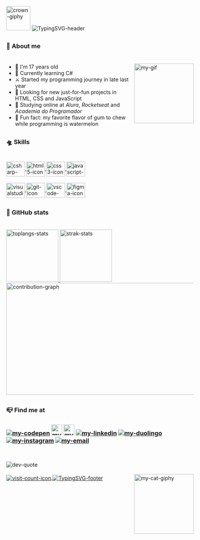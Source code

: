 <div id="header">
    <!-- Gif from "https://giphy.com/" -->
    <img alt="crown-giphy" width="65" src="https://media.giphy.com/media/srrh2v0IiCjNBSO88c/giphy.gif" />
    <!-- I made it on https://readme-typing-svg.demolab.com/demo/ -->
    <img alt="TypingSVG-header" title="Welcome Message" src="https://readme-typing-svg.demolab.com?font=Silkscreen&duration=3000&pause=1500&color=F3BD39&width=435&lines=Hi%2C+I'm+Paola+Oliveira;Welcome+to+my+GitHub+:%29;" />
</div>

##

<div id="aboutMe">
    <h3>🧸 <b>About me</b><br><br></h3>
  <!-- I made images on Pricrew "https://picrew.me/ja/image_maker/338224" and used Canva "https://www.canva.com/pt_br/criar/editor-de-gif/" to create a gif with the two images,
       after I send it to Discord and copied the image link -->
  <a href="#"><img alt="my-gif" title="Me" align ="right" height ="160" width ="160" src="https://media.discordapp.net/attachments/1096481399994851330/1101383239588913174/gifGithub.gif" /></a>
  <ul>
    <li> 🌸 I'm 17 years old                                                                            </li>
    <li> 🌱 Currently learning C#                                                                       </li>
    <li> ⚔️ Started my programming journey in late last year                                            </li>
    <li> 🔭 Looking for new just-for-fun projects in HTML, CSS and JavaScript                           </li>
    <li> 📒 Studying online at <em>Alura</em>, <em>Rocketseat</em> and <em>Academia do Programador</em> </li>
    <li> 🍬 Fun fact: my favorite flavor of gum to chew while programming is watermelon                 </li>
  </ul>  
 </div>
 
 ##
 
 <div id="mySkills">  
    <h3>🛸 <b>Skills</b><br><br></h3>
  <a href="#" > 
    <!-- Images from "https://devicon.dev/" -->
    <img alt="csharp-icon" title="C Sharp" align="center" height="40" width="50" src="https://cdn.jsdelivr.net/gh/devicons/devicon/icons/csharp/csharp-original.svg" />
    <img alt="html5-icon" title="HTML5" align="center" height="40" width="50" src="https://cdn.jsdelivr.net/gh/devicons/devicon/icons/html5/html5-original.svg" />
    <img alt="css3-icon" title="CSS3" align="center" height="40" width="50" src="https://cdn.jsdelivr.net/gh/devicons/devicon/icons/css3/css3-original.svg" />
    <img alt="javascript-icon" title="JavaScript" align="center" height="40" width="50" src="https://cdn.jsdelivr.net/gh/devicons/devicon/icons/javascript/javascript-original.svg" /> 
    <br><br>
    <img alt="visualstudio-icon" title="Visual Studio" align="center" height="40" width="50" src="https://cdn.jsdelivr.net/gh/devicons/devicon/icons/visualstudio/visualstudio-plain.svg" />
    <img alt="git-icon" title="Git" align="center" height="40" width="50" src="https://cdn.jsdelivr.net/gh/devicons/devicon/icons/git/git-original.svg" />   
    <img alt="vscode-icon" title="Visual Studio Code" align="center" height="40" width="50" src="https://cdn.jsdelivr.net/gh/devicons/devicon/icons/vscode/vscode-original.svg" />         
    <img alt="figma-icon" title="Figma" align="center" height="40" width="50" src="https://cdn.jsdelivr.net/gh/devicons/devicon/icons/figma/figma-original.svg" />
  </a>
</div>  
 
##

<div id="myGithubStats">
    <h3>💫 <b>GitHub stats</b><br><br></h3>
  <a href="#">
    <!-- I got this cards in "https://github.com/anuraghazra/github-readme-stats" --> 
    <img alt="toplangs-stats" height="140" src="https://github-readme-stats.vercel.app/api/top-langs/?username=apaolaoliveira&layout=compact&hide_border=true&theme=dracula" />    
    <img alt="strak-stats" height="140" src="https://github-readme-streak-stats.herokuapp.com/?user=apaolaoliveira&theme=omni&hide_border=true&theme=dracula" /> 
    <br>
    <!-- Made this graph at "https://ashutosh00710.github.io/github-readme-activity-graph/" -->
    <img alt="contribution-graph" height="300" width="660" src="https://github-readme-activity-graph.vercel.app/graph?username=apaolaoliveira&bg_color=282a36&color=ff6e96&line=ff6e96&point=f3f3ed&area=true&hide_border=true" />  
    <!-- To create this snake animation, you simply need to copy and paste the following link "https://github.com/yourgithubusername/yourgithubusername/blob/output/github-contribution-grid-snake.svg" into your readme file, replace "yourgithubusername" with your actual GitHub username, and create an GitHub repository action using the contents of the "snake.yml" file, like the one found in this repository. 
    <img alt="contribution-snake" width="660" src="https://github.com/apaolaoliveira/apaolaoliveira/blob/output/github-contribution-grid-snake.svg" /> -->
  </a>
</div>
  
##  
 
<div id="mySocialMedia">
    <h3>📪 <b>Find me at</b><br><h3>
  <!-- Images from "https://dev.to/envoy_/150-badges-for-github-pnk" -->
  <a href="https://codepen.io/apaolaoliveira" target="_blank"><img alt="my-codepen" src="https://img.shields.io/badge/Codepen-000000?style=for-the-badge&logo=codepen&logoColor=white" /></a>
  <a href="https://app.rocketseat.com.br/me/apaolaoliveira" target="_blank"><img height="29" alt="my-rocketseat-account"          src="https://media.discordapp.net/attachments/1096481399994851330/1110516139223691284/rocketseatLogo.png" /></a> <!-- Made in Canva -->
  <a href="https://cursos.alura.com.br/user/apaolaoliveira" target="_blank"><img height="29" alt="my-alura-account" src="https://media.discordapp.net/attachments/1096481399994851330/1102482959593906246/alurabadge.png" /></a> <!-- Made in Canva -->
  <a href="https://www.linkedin.com/in/paola-silva-de-oliveira-936442271/" target="_blank"><img alt="my-linkedin" src="https://img.shields.io/badge/LinkedIn-0077B5?style=for-the-badge&logo=linkedin&logoColor=white" /></a>
  <a href="https://preview.duolingo.com/profile/apaolaoliveira" target="_blank"><img alt="my-duolingo" src="https://img.shields.io/badge/Duolingo-58CC02?style=for-the-badge&logo=Duolingo&logoColor=white" /></a>
  <a href="https://www.instagram.com/apaolaoli/" target="_blank"><img alt="my-instagram" src="https://img.shields.io/badge/Instagram-E4405F?style=for-the-badge&logo=instagram&logoColor=white" /></a>  
  <a href="mailto:paolaoliveira.dev@gmail.com" target="_blank"><img alt="my-email" src="https://img.shields.io/badge/Gmail-D14836?style=for-the-badge&logo=gmail&logoColor=white" /></a>
</div>  
        
##     
        
<div id="devQuote">
   <br>
   <!-- https://github.com/piyushsuthar/github-readme-quotes -->
  <img alt="dev-quote" src="https://quotes-github-readme.vercel.app/api?type=horizontal&theme=dracula&quote=Any%20fool%20can%20write%20code%20that%20a%20computer%20can%20understand.%20Good%20programmers%20write%20code%20that%20humans%20can%20understand.&author=Martin%20Fowler." />      
        
</div>
  
<div id="footer">  
  <br>
  <!-- Gif from "https://giphy.com/" -->  
  <img alt="my-cat-giphy" title="Celeste" align="right" height="160" width="160" src="https://media.giphy.com/media/TVzojOaWsHelM76kWi/giphy.gif" />    
    
  <a href="#">    
      <!-- Made at "https://visitcount.itsvg.in" -->       
      <img alt="visit-count-icon" align="center" src="https://visitcount.itsvg.in/api?id=apaolaoliveira&label=Profile%20Views&color=5&icon=7&pretty=true.svg" />   
      <img alt="TypingSVG-footer" title="Farewell Message" align="center" src="https://readme-typing-svg.demolab.com?font=Silkscreen&duration=3000&pause=1500&color=FECDD3&vCenter=true&width=435&lines=Thanks+for+your+visit!;Have+a+great+day+%3AP" /> 
  </a>
</div>
